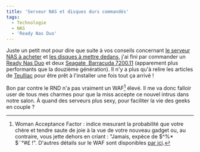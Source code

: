 ```yaml
---
title: 'Serveur NAS et disques durs commandés'
tags:
  - Technologie
  - NAS
  - 'Ready Nas Duo'
---
```


Juste un petit mot pour dire que suite à vos conseils concernant
[le serveur NAS à acheter](/2009/02/quel-serveur-nas-pour-la-maison/) et
[les disques à mettre dedans](/2009/04/quel-disque-choisir/), j'ai fini par
commander un [Ready Nas Duo](http://www.ldlc.com/fiche/PB00077547.html) et deux
[Seagate  Barracuda 7200.11](http://www.ldlc.com/fiche/PB00082857.html)
(apparement plus performants que la douzième génération). Il n'y a plus qu'à
relire les articles de [Teulliac](http://www.teulliac.com/search/ReadyNas) pour
être prêt à l'installer une fois tout ça arrivé&nbsp;!

Bon par contre le RND n'a pas vraiment un WAF[^waf] élevé. Il me va donc falloir
user de tous mes charmes pour que la miss accepte ce nouvel intrus dans notre
salon. À quand des serveurs plus sexy, pour faciliter la vie des geeks en
couple&nbsp;?

[^waf]: Woman Acceptance Factor : indice mesurant la probabilité que votre chère et
  tendre saute de joie à la vue de votre nouveau gadget ou, au contraire, vous
  jette dehors en criant&nbsp;: "Jamais, expèce de $^%\* $¨°#£&nbsp;!". D'autres
  détails sur le WAF sont disponibles
  [par ici](http://www.lesgeeks.net/article-engeeklopedie/waf.html).</span>
